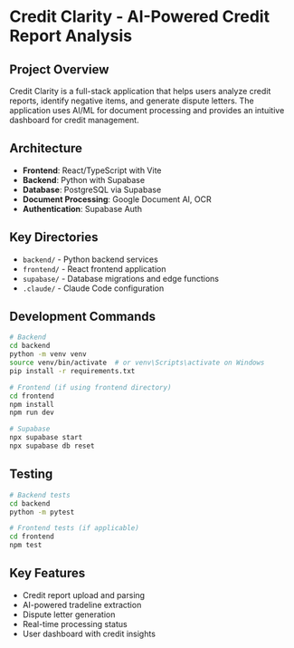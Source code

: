 # Credit Clarity - AI-Powered Credit Report Analysis

## Project Overview
Credit Clarity is a full-stack application that helps users analyze credit reports, identify negative items, and generate dispute letters. The application uses AI/ML for document processing and provides an intuitive dashboard for credit management.

## Architecture
- **Frontend**: React/TypeScript with Vite
- **Backend**: Python with Supabase
- **Database**: PostgreSQL via Supabase
- **Document Processing**: Google Document AI, OCR
- **Authentication**: Supabase Auth

## Key Directories
- `backend/` - Python backend services
- `frontend/` - React frontend application  
- `supabase/` - Database migrations and edge functions
- `.claude/` - Claude Code configuration

## Development Commands
```bash
# Backend
cd backend
python -m venv venv
source venv/bin/activate  # or venv\Scripts\activate on Windows
pip install -r requirements.txt

# Frontend (if using frontend directory)
cd frontend
npm install
npm run dev

# Supabase
npx supabase start
npx supabase db reset
```

## Testing
```bash
# Backend tests
cd backend
python -m pytest

# Frontend tests (if applicable)
cd frontend
npm test
```

## Key Features
- Credit report upload and parsing
- AI-powered tradeline extraction
- Dispute letter generation
- Real-time processing status
- User dashboard with credit insights